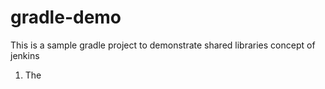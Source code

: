 # gradle-demo

This is a sample gradle project to demonstrate shared libraries concept of jenkins

1. The 